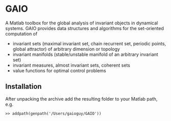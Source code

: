 # GAIO

A Matlab toolbox for the global analysis of invariant objects in dynamical systems.  GAIO provides data structures and algorithms for the set-oriented computation of
* invariant sets (maximal invariant set, chain recurrent set, periodic points, global attractor) of arbitrary dimension or topology
* invariant manifolds (stable/unstable manifold of an arbitrary invariant set)
* invariant measures, almost invariant sets, coherent sets
* value functions for optimal control problems

## Installation

After unpacking the archive add the resulting folder to your Matlab path, e.g.

    >> addpath(genpath('/Users/gaioguy/GAIO'))

